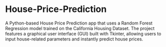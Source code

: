 # House-Price-Prediction
A Python-based House Price Prediction app that uses a Random Forest Regression model trained on the California Housing Dataset. The project features a graphical user interface (GUI) built with Tkinter, allowing users to input house-related parameters and instantly predict house prices.
